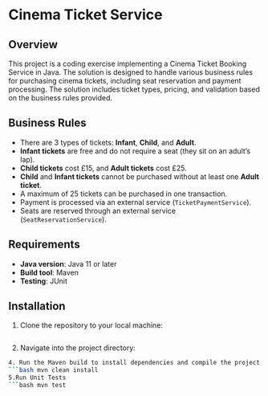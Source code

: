 # Cinema Ticket Service

## Overview

This project is a coding exercise implementing a Cinema Ticket Booking Service in Java. The solution is designed to handle various business rules for purchasing cinema tickets, including seat reservation and payment processing. The solution includes ticket types, pricing, and validation based on the business rules provided.

## Business Rules

- There are 3 types of tickets: **Infant**, **Child**, and **Adult**.
- **Infant tickets** are free and do not require a seat (they sit on an adult’s lap).
- **Child tickets** cost £15, and **Adult tickets** cost £25.
- **Child** and **Infant tickets** cannot be purchased without at least one **Adult ticket**.
- A maximum of 25 tickets can be purchased in one transaction.
- Payment is processed via an external service (`TicketPaymentService`).
- Seats are reserved through an external service (`SeatReservationService`).

## Requirements

- **Java version**: Java 11 or later
- **Build tool**: Maven
- **Testing**: JUnit

## Installation

1. Clone the repository to your local machine:

   ```bash git clone https://github.com/ganesheie/dwp.git
2.  Navigate into the project directory:
   ```bash cd cinema-ticket-service
4. Run the Maven build to install dependencies and compile the project
   ```bash mvn clean install
5.Run Unit Tests
  ```bash mvn test
  
